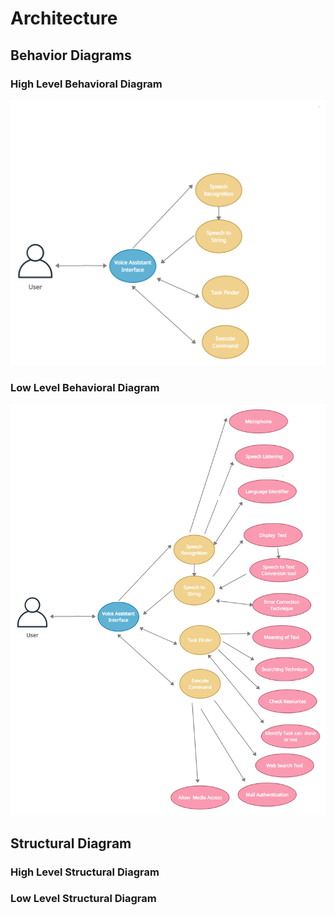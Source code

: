 
# Architecture


## Behavior Diagrams

### High Level Behavioral Diagram
![High Level Use Case Diagram](https://github.com/Ashwani008/LTTS_Mini_Project/blob/main/2.Architecture/Behavioural%20Diagram/High%20Level%20Behavioral%20Diagram.png)


### Low Level Behavioral Diagram
![Low Level Use Case Diagram](https://github.com/Ashwani008/LTTS_Mini_Project/blob/main/2.Architecture/Behavioural%20Diagram/Low%20Level%20Behavioral%20Diagram.png)

## Structural Diagram

### High Level Structural Diagram



### Low Level Structural Diagram
